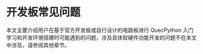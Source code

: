 # 开发板常见问题

本文主要介绍用户在基于官方开发板或自行设计的电路板进行 QuecPython 入门学习和开发环境搭建时可能遇到的问题，涉及具体软硬件功能开发的问题不在本文中涉及，请参阅其他章节。
